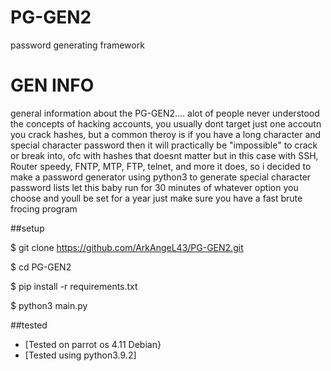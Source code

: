 # PG-GEN2
password generating framework 

# GEN INFO

general information about the PG-GEN2....
alot of people never understood the concepts of hacking accounts, you usually dont target just one accoutn you crack hashes, but a common theroy is if you have a long character and special character password then it will practically be "impossible" to crack or break into, ofc with hashes that doesnt matter but in this case with SSH, Router speedy, FNTP, MTP, FTP, telnet, and more it does, so i decided to make a password generator using python3 to generate special character password lists let this baby run for 30 minutes of whatever option you choose and youll be set for a year just make sure you have a fast brute frocing program 

##setup

$ git clone https://github.com/ArkAngeL43/PG-GEN2.git


$ cd PG-GEN2


$ pip install -r requirements.txt


$ python3 main.py

##tested 

* [Tested on parrot os 4.11 Debian} 
* [Tested using python3.9.2]

